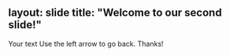 layout: slide
title: "Welcome to our second slide!"
---
Your text
Use the left arrow to go back. Thanks!